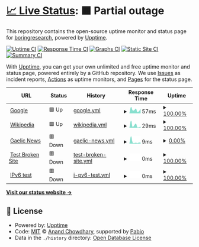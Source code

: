 # [📈 Live Status](https://boringresearch.github.io/upptime): <!--live status--> **🟧 Partial outage**

This repository contains the open-source uptime monitor and status page for [boringresearch](https://boringresearch.github.io/upptime), powered by [Upptime](https://github.com/upptime/upptime).

[![Uptime CI](https://github.com/boringresearch/upptime/workflows/Uptime%20CI/badge.svg)](https://github.com/boringresearch/upptime/actions?query=workflow%3A%22Uptime+CI%22)
[![Response Time CI](https://github.com/boringresearch/upptime/workflows/Response%20Time%20CI/badge.svg)](https://github.com/boringresearch/upptime/actions?query=workflow%3A%22Response+Time+CI%22)
[![Graphs CI](https://github.com/boringresearch/upptime/workflows/Graphs%20CI/badge.svg)](https://github.com/boringresearch/upptime/actions?query=workflow%3A%22Graphs+CI%22)
[![Static Site CI](https://github.com/boringresearch/upptime/workflows/Static%20Site%20CI/badge.svg)](https://github.com/boringresearch/upptime/actions?query=workflow%3A%22Static+Site+CI%22)
[![Summary CI](https://github.com/boringresearch/upptime/workflows/Summary%20CI/badge.svg)](https://github.com/boringresearch/upptime/actions?query=workflow%3A%22Summary+CI%22)

With [Upptime](https://upptime.js.org), you can get your own unlimited and free uptime monitor and status page, powered entirely by a GitHub repository. We use [Issues](https://github.com/boringresearch/upptime/issues) as incident reports, [Actions](https://github.com/boringresearch/upptime/actions) as uptime monitors, and [Pages](https://boringresearch.github.io/upptime) for the status page.

<!--start: status pages-->
<!-- This summary is generated by Upptime (https://github.com/upptime/upptime) -->
<!-- Do not edit this manually, your changes will be overwritten -->
<!-- prettier-ignore -->
| URL | Status | History | Response Time | Uptime |
| --- | ------ | ------- | ------------- | ------ |
| <img alt="" src="https://icons.duckduckgo.com/ip3/boringresearch.github.io.ico" height="13"> [Google](https://boringresearch.github.io/krai-issue-status/) | 🟩 Up | [google.yml](https://github.com/boringresearch/upptime/commits/HEAD/history/google.yml) | <details><summary><img alt="Response time graph" src="./graphs/google/response-time-week.png" height="20"> 57ms</summary><br><a href="https://boringresearch.github.io/upptime/history/google"><img alt="Response time 66" src="https://img.shields.io/endpoint?url=https%3A%2F%2Fraw.githubusercontent.com%2Fboringresearch%2Fupptime%2FHEAD%2Fapi%2Fgoogle%2Fresponse-time.json"></a><br><a href="https://boringresearch.github.io/upptime/history/google"><img alt="24-hour response time 99" src="https://img.shields.io/endpoint?url=https%3A%2F%2Fraw.githubusercontent.com%2Fboringresearch%2Fupptime%2FHEAD%2Fapi%2Fgoogle%2Fresponse-time-day.json"></a><br><a href="https://boringresearch.github.io/upptime/history/google"><img alt="7-day response time 57" src="https://img.shields.io/endpoint?url=https%3A%2F%2Fraw.githubusercontent.com%2Fboringresearch%2Fupptime%2FHEAD%2Fapi%2Fgoogle%2Fresponse-time-week.json"></a><br><a href="https://boringresearch.github.io/upptime/history/google"><img alt="30-day response time 66" src="https://img.shields.io/endpoint?url=https%3A%2F%2Fraw.githubusercontent.com%2Fboringresearch%2Fupptime%2FHEAD%2Fapi%2Fgoogle%2Fresponse-time-month.json"></a><br><a href="https://boringresearch.github.io/upptime/history/google"><img alt="1-year response time 66" src="https://img.shields.io/endpoint?url=https%3A%2F%2Fraw.githubusercontent.com%2Fboringresearch%2Fupptime%2FHEAD%2Fapi%2Fgoogle%2Fresponse-time-year.json"></a></details> | <details><summary><a href="https://boringresearch.github.io/upptime/history/google">100.00%</a></summary><a href="https://boringresearch.github.io/upptime/history/google"><img alt="All-time uptime 100.00%" src="https://img.shields.io/endpoint?url=https%3A%2F%2Fraw.githubusercontent.com%2Fboringresearch%2Fupptime%2FHEAD%2Fapi%2Fgoogle%2Fuptime.json"></a><br><a href="https://boringresearch.github.io/upptime/history/google"><img alt="24-hour uptime 100.00%" src="https://img.shields.io/endpoint?url=https%3A%2F%2Fraw.githubusercontent.com%2Fboringresearch%2Fupptime%2FHEAD%2Fapi%2Fgoogle%2Fuptime-day.json"></a><br><a href="https://boringresearch.github.io/upptime/history/google"><img alt="7-day uptime 100.00%" src="https://img.shields.io/endpoint?url=https%3A%2F%2Fraw.githubusercontent.com%2Fboringresearch%2Fupptime%2FHEAD%2Fapi%2Fgoogle%2Fuptime-week.json"></a><br><a href="https://boringresearch.github.io/upptime/history/google"><img alt="30-day uptime 100.00%" src="https://img.shields.io/endpoint?url=https%3A%2F%2Fraw.githubusercontent.com%2Fboringresearch%2Fupptime%2FHEAD%2Fapi%2Fgoogle%2Fuptime-month.json"></a><br><a href="https://boringresearch.github.io/upptime/history/google"><img alt="1-year uptime 100.00%" src="https://img.shields.io/endpoint?url=https%3A%2F%2Fraw.githubusercontent.com%2Fboringresearch%2Fupptime%2FHEAD%2Fapi%2Fgoogle%2Fuptime-year.json"></a></details>
| <img alt="" src="https://icons.duckduckgo.com/ip3/boringresearch.github.io.ico" height="13"> [Wikipedia](https://boringresearch.github.io/issue-status/) | 🟩 Up | [wikipedia.yml](https://github.com/boringresearch/upptime/commits/HEAD/history/wikipedia.yml) | <details><summary><img alt="Response time graph" src="./graphs/wikipedia/response-time-week.png" height="20"> 29ms</summary><br><a href="https://boringresearch.github.io/upptime/history/wikipedia"><img alt="Response time 39" src="https://img.shields.io/endpoint?url=https%3A%2F%2Fraw.githubusercontent.com%2Fboringresearch%2Fupptime%2FHEAD%2Fapi%2Fwikipedia%2Fresponse-time.json"></a><br><a href="https://boringresearch.github.io/upptime/history/wikipedia"><img alt="24-hour response time 85" src="https://img.shields.io/endpoint?url=https%3A%2F%2Fraw.githubusercontent.com%2Fboringresearch%2Fupptime%2FHEAD%2Fapi%2Fwikipedia%2Fresponse-time-day.json"></a><br><a href="https://boringresearch.github.io/upptime/history/wikipedia"><img alt="7-day response time 29" src="https://img.shields.io/endpoint?url=https%3A%2F%2Fraw.githubusercontent.com%2Fboringresearch%2Fupptime%2FHEAD%2Fapi%2Fwikipedia%2Fresponse-time-week.json"></a><br><a href="https://boringresearch.github.io/upptime/history/wikipedia"><img alt="30-day response time 39" src="https://img.shields.io/endpoint?url=https%3A%2F%2Fraw.githubusercontent.com%2Fboringresearch%2Fupptime%2FHEAD%2Fapi%2Fwikipedia%2Fresponse-time-month.json"></a><br><a href="https://boringresearch.github.io/upptime/history/wikipedia"><img alt="1-year response time 39" src="https://img.shields.io/endpoint?url=https%3A%2F%2Fraw.githubusercontent.com%2Fboringresearch%2Fupptime%2FHEAD%2Fapi%2Fwikipedia%2Fresponse-time-year.json"></a></details> | <details><summary><a href="https://boringresearch.github.io/upptime/history/wikipedia">100.00%</a></summary><a href="https://boringresearch.github.io/upptime/history/wikipedia"><img alt="All-time uptime 100.00%" src="https://img.shields.io/endpoint?url=https%3A%2F%2Fraw.githubusercontent.com%2Fboringresearch%2Fupptime%2FHEAD%2Fapi%2Fwikipedia%2Fuptime.json"></a><br><a href="https://boringresearch.github.io/upptime/history/wikipedia"><img alt="24-hour uptime 100.00%" src="https://img.shields.io/endpoint?url=https%3A%2F%2Fraw.githubusercontent.com%2Fboringresearch%2Fupptime%2FHEAD%2Fapi%2Fwikipedia%2Fuptime-day.json"></a><br><a href="https://boringresearch.github.io/upptime/history/wikipedia"><img alt="7-day uptime 100.00%" src="https://img.shields.io/endpoint?url=https%3A%2F%2Fraw.githubusercontent.com%2Fboringresearch%2Fupptime%2FHEAD%2Fapi%2Fwikipedia%2Fuptime-week.json"></a><br><a href="https://boringresearch.github.io/upptime/history/wikipedia"><img alt="30-day uptime 100.00%" src="https://img.shields.io/endpoint?url=https%3A%2F%2Fraw.githubusercontent.com%2Fboringresearch%2Fupptime%2FHEAD%2Fapi%2Fwikipedia%2Fuptime-month.json"></a><br><a href="https://boringresearch.github.io/upptime/history/wikipedia"><img alt="1-year uptime 100.00%" src="https://img.shields.io/endpoint?url=https%3A%2F%2Fraw.githubusercontent.com%2Fboringresearch%2Fupptime%2FHEAD%2Fapi%2Fwikipedia%2Fuptime-year.json"></a></details>
| <img alt="" src="https://icons.duckduckgo.com/ip3/boringresearch.github.io.ico" height="13"> [Gaelic News](https://boringresearch.github.io/Gaelic_research/new) | 🟥 Down | [gaelic-news.yml](https://github.com/boringresearch/upptime/commits/HEAD/history/gaelic-news.yml) | <details><summary><img alt="Response time graph" src="./graphs/gaelic-news/response-time-week.png" height="20"> 9ms</summary><br><a href="https://boringresearch.github.io/upptime/history/gaelic-news"><img alt="Response time 24" src="https://img.shields.io/endpoint?url=https%3A%2F%2Fraw.githubusercontent.com%2Fboringresearch%2Fupptime%2FHEAD%2Fapi%2Fgaelic-news%2Fresponse-time.json"></a><br><a href="https://boringresearch.github.io/upptime/history/gaelic-news"><img alt="24-hour response time 4" src="https://img.shields.io/endpoint?url=https%3A%2F%2Fraw.githubusercontent.com%2Fboringresearch%2Fupptime%2FHEAD%2Fapi%2Fgaelic-news%2Fresponse-time-day.json"></a><br><a href="https://boringresearch.github.io/upptime/history/gaelic-news"><img alt="7-day response time 9" src="https://img.shields.io/endpoint?url=https%3A%2F%2Fraw.githubusercontent.com%2Fboringresearch%2Fupptime%2FHEAD%2Fapi%2Fgaelic-news%2Fresponse-time-week.json"></a><br><a href="https://boringresearch.github.io/upptime/history/gaelic-news"><img alt="30-day response time 24" src="https://img.shields.io/endpoint?url=https%3A%2F%2Fraw.githubusercontent.com%2Fboringresearch%2Fupptime%2FHEAD%2Fapi%2Fgaelic-news%2Fresponse-time-month.json"></a><br><a href="https://boringresearch.github.io/upptime/history/gaelic-news"><img alt="1-year response time 24" src="https://img.shields.io/endpoint?url=https%3A%2F%2Fraw.githubusercontent.com%2Fboringresearch%2Fupptime%2FHEAD%2Fapi%2Fgaelic-news%2Fresponse-time-year.json"></a></details> | <details><summary><a href="https://boringresearch.github.io/upptime/history/gaelic-news">0.00%</a></summary><a href="https://boringresearch.github.io/upptime/history/gaelic-news"><img alt="All-time uptime 0.00%" src="https://img.shields.io/endpoint?url=https%3A%2F%2Fraw.githubusercontent.com%2Fboringresearch%2Fupptime%2FHEAD%2Fapi%2Fgaelic-news%2Fuptime.json"></a><br><a href="https://boringresearch.github.io/upptime/history/gaelic-news"><img alt="24-hour uptime 0.00%" src="https://img.shields.io/endpoint?url=https%3A%2F%2Fraw.githubusercontent.com%2Fboringresearch%2Fupptime%2FHEAD%2Fapi%2Fgaelic-news%2Fuptime-day.json"></a><br><a href="https://boringresearch.github.io/upptime/history/gaelic-news"><img alt="7-day uptime 0.00%" src="https://img.shields.io/endpoint?url=https%3A%2F%2Fraw.githubusercontent.com%2Fboringresearch%2Fupptime%2FHEAD%2Fapi%2Fgaelic-news%2Fuptime-week.json"></a><br><a href="https://boringresearch.github.io/upptime/history/gaelic-news"><img alt="30-day uptime 0.00%" src="https://img.shields.io/endpoint?url=https%3A%2F%2Fraw.githubusercontent.com%2Fboringresearch%2Fupptime%2FHEAD%2Fapi%2Fgaelic-news%2Fuptime-month.json"></a><br><a href="https://boringresearch.github.io/upptime/history/gaelic-news"><img alt="1-year uptime 0.00%" src="https://img.shields.io/endpoint?url=https%3A%2F%2Fraw.githubusercontent.com%2Fboringresearch%2Fupptime%2FHEAD%2Fapi%2Fgaelic-news%2Fuptime-year.json"></a></details>
| <img alt="" src="https://icons.duckduckgo.com/ip3/thissitedoesnotexist.koj.co.ico" height="13"> [Test Broken Site](https://thissitedoesnotexist.koj.co) | 🟥 Down | [test-broken-site.yml](https://github.com/boringresearch/upptime/commits/HEAD/history/test-broken-site.yml) | <details><summary><img alt="Response time graph" src="./graphs/test-broken-site/response-time-week.png" height="20"> 0ms</summary><br><a href="https://boringresearch.github.io/upptime/history/test-broken-site"><img alt="Response time 0" src="https://img.shields.io/endpoint?url=https%3A%2F%2Fraw.githubusercontent.com%2Fboringresearch%2Fupptime%2FHEAD%2Fapi%2Ftest-broken-site%2Fresponse-time.json"></a><br><a href="https://boringresearch.github.io/upptime/history/test-broken-site"><img alt="24-hour response time 0" src="https://img.shields.io/endpoint?url=https%3A%2F%2Fraw.githubusercontent.com%2Fboringresearch%2Fupptime%2FHEAD%2Fapi%2Ftest-broken-site%2Fresponse-time-day.json"></a><br><a href="https://boringresearch.github.io/upptime/history/test-broken-site"><img alt="7-day response time 0" src="https://img.shields.io/endpoint?url=https%3A%2F%2Fraw.githubusercontent.com%2Fboringresearch%2Fupptime%2FHEAD%2Fapi%2Ftest-broken-site%2Fresponse-time-week.json"></a><br><a href="https://boringresearch.github.io/upptime/history/test-broken-site"><img alt="30-day response time 0" src="https://img.shields.io/endpoint?url=https%3A%2F%2Fraw.githubusercontent.com%2Fboringresearch%2Fupptime%2FHEAD%2Fapi%2Ftest-broken-site%2Fresponse-time-month.json"></a><br><a href="https://boringresearch.github.io/upptime/history/test-broken-site"><img alt="1-year response time 0" src="https://img.shields.io/endpoint?url=https%3A%2F%2Fraw.githubusercontent.com%2Fboringresearch%2Fupptime%2FHEAD%2Fapi%2Ftest-broken-site%2Fresponse-time-year.json"></a></details> | <details><summary><a href="https://boringresearch.github.io/upptime/history/test-broken-site">100.00%</a></summary><a href="https://boringresearch.github.io/upptime/history/test-broken-site"><img alt="All-time uptime 100.00%" src="https://img.shields.io/endpoint?url=https%3A%2F%2Fraw.githubusercontent.com%2Fboringresearch%2Fupptime%2FHEAD%2Fapi%2Ftest-broken-site%2Fuptime.json"></a><br><a href="https://boringresearch.github.io/upptime/history/test-broken-site"><img alt="24-hour uptime 100.00%" src="https://img.shields.io/endpoint?url=https%3A%2F%2Fraw.githubusercontent.com%2Fboringresearch%2Fupptime%2FHEAD%2Fapi%2Ftest-broken-site%2Fuptime-day.json"></a><br><a href="https://boringresearch.github.io/upptime/history/test-broken-site"><img alt="7-day uptime 100.00%" src="https://img.shields.io/endpoint?url=https%3A%2F%2Fraw.githubusercontent.com%2Fboringresearch%2Fupptime%2FHEAD%2Fapi%2Ftest-broken-site%2Fuptime-week.json"></a><br><a href="https://boringresearch.github.io/upptime/history/test-broken-site"><img alt="30-day uptime 100.00%" src="https://img.shields.io/endpoint?url=https%3A%2F%2Fraw.githubusercontent.com%2Fboringresearch%2Fupptime%2FHEAD%2Fapi%2Ftest-broken-site%2Fuptime-month.json"></a><br><a href="https://boringresearch.github.io/upptime/history/test-broken-site"><img alt="1-year uptime 100.00%" src="https://img.shields.io/endpoint?url=https%3A%2F%2Fraw.githubusercontent.com%2Fboringresearch%2Fupptime%2FHEAD%2Fapi%2Ftest-broken-site%2Fuptime-year.json"></a></details>
| <img alt="" src="https://icons.duckduckgo.com/ip3/null.ico" height="13"> [IPv6 test](forwardemail.net) | 🟥 Down | [i-pv6-test.yml](https://github.com/boringresearch/upptime/commits/HEAD/history/i-pv6-test.yml) | <details><summary><img alt="Response time graph" src="./graphs/i-pv6-test/response-time-week.png" height="20"> 0ms</summary><br><a href="https://boringresearch.github.io/upptime/history/i-pv6-test"><img alt="Response time 0" src="https://img.shields.io/endpoint?url=https%3A%2F%2Fraw.githubusercontent.com%2Fboringresearch%2Fupptime%2FHEAD%2Fapi%2Fi-pv6-test%2Fresponse-time.json"></a><br><a href="https://boringresearch.github.io/upptime/history/i-pv6-test"><img alt="24-hour response time 0" src="https://img.shields.io/endpoint?url=https%3A%2F%2Fraw.githubusercontent.com%2Fboringresearch%2Fupptime%2FHEAD%2Fapi%2Fi-pv6-test%2Fresponse-time-day.json"></a><br><a href="https://boringresearch.github.io/upptime/history/i-pv6-test"><img alt="7-day response time 0" src="https://img.shields.io/endpoint?url=https%3A%2F%2Fraw.githubusercontent.com%2Fboringresearch%2Fupptime%2FHEAD%2Fapi%2Fi-pv6-test%2Fresponse-time-week.json"></a><br><a href="https://boringresearch.github.io/upptime/history/i-pv6-test"><img alt="30-day response time 0" src="https://img.shields.io/endpoint?url=https%3A%2F%2Fraw.githubusercontent.com%2Fboringresearch%2Fupptime%2FHEAD%2Fapi%2Fi-pv6-test%2Fresponse-time-month.json"></a><br><a href="https://boringresearch.github.io/upptime/history/i-pv6-test"><img alt="1-year response time 0" src="https://img.shields.io/endpoint?url=https%3A%2F%2Fraw.githubusercontent.com%2Fboringresearch%2Fupptime%2FHEAD%2Fapi%2Fi-pv6-test%2Fresponse-time-year.json"></a></details> | <details><summary><a href="https://boringresearch.github.io/upptime/history/i-pv6-test">100.00%</a></summary><a href="https://boringresearch.github.io/upptime/history/i-pv6-test"><img alt="All-time uptime 100.00%" src="https://img.shields.io/endpoint?url=https%3A%2F%2Fraw.githubusercontent.com%2Fboringresearch%2Fupptime%2FHEAD%2Fapi%2Fi-pv6-test%2Fuptime.json"></a><br><a href="https://boringresearch.github.io/upptime/history/i-pv6-test"><img alt="24-hour uptime 100.00%" src="https://img.shields.io/endpoint?url=https%3A%2F%2Fraw.githubusercontent.com%2Fboringresearch%2Fupptime%2FHEAD%2Fapi%2Fi-pv6-test%2Fuptime-day.json"></a><br><a href="https://boringresearch.github.io/upptime/history/i-pv6-test"><img alt="7-day uptime 100.00%" src="https://img.shields.io/endpoint?url=https%3A%2F%2Fraw.githubusercontent.com%2Fboringresearch%2Fupptime%2FHEAD%2Fapi%2Fi-pv6-test%2Fuptime-week.json"></a><br><a href="https://boringresearch.github.io/upptime/history/i-pv6-test"><img alt="30-day uptime 100.00%" src="https://img.shields.io/endpoint?url=https%3A%2F%2Fraw.githubusercontent.com%2Fboringresearch%2Fupptime%2FHEAD%2Fapi%2Fi-pv6-test%2Fuptime-month.json"></a><br><a href="https://boringresearch.github.io/upptime/history/i-pv6-test"><img alt="1-year uptime 100.00%" src="https://img.shields.io/endpoint?url=https%3A%2F%2Fraw.githubusercontent.com%2Fboringresearch%2Fupptime%2FHEAD%2Fapi%2Fi-pv6-test%2Fuptime-year.json"></a></details>

<!--end: status pages-->

[**Visit our status website →**](https://boringresearch.github.io/upptime)

## 📄 License

- Powered by: [Upptime](https://github.com/upptime/upptime)
- Code: [MIT](./LICENSE) © [Anand Chowdhary](https://anandchowdhary.com), supported by [Pabio](https://pabio.com)
- Data in the `./history` directory: [Open Database License](https://opendatacommons.org/licenses/odbl/1-0/)
